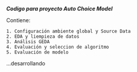___Codigo para proyecto Auto Choice Model___

Contiene:

    1. Configuración ambiente global y Source Data
    2. EDA y liempieza de datos
    3. Análisis GEDA
    4. Evaluación y seleccion de algoritmo
    5. Evaluación de modelo
    
...desarrollando
